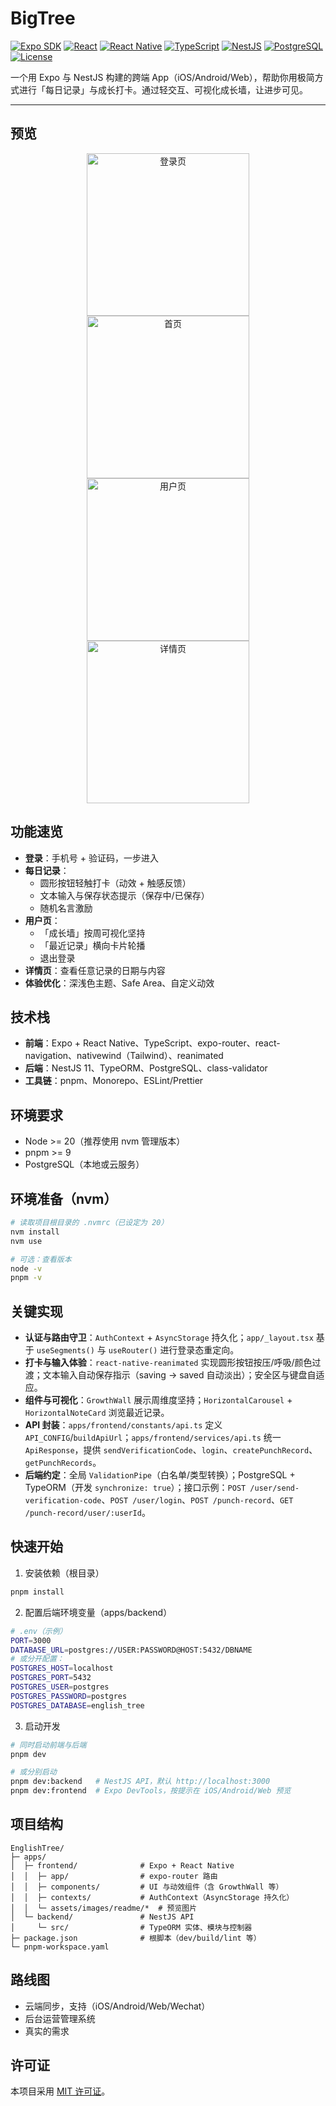 # BigTree

[![Expo SDK](https://img.shields.io/badge/Expo_SDK-53-000?logo=expo)](https://expo.dev) [![React](https://img.shields.io/badge/React-19-61dafb?logo=react)](https://react.dev) [![React Native](https://img.shields.io/badge/React_Native-0.79-61dafb?logo=react)](https://reactnative.dev) [![TypeScript](https://img.shields.io/badge/TypeScript-5.8-3178c6?logo=typescript)](https://www.typescriptlang.org) [![NestJS](https://img.shields.io/badge/NestJS-11-e0234e?logo=nestjs)](https://nestjs.com) [![PostgreSQL](https://img.shields.io/badge/PostgreSQL-DB-336791?logo=postgresql)](https://www.postgresql.org) [![License](https://img.shields.io/badge/License-MIT-blue.svg)](LICENSE)

一个用 Expo 与 NestJS 构建的跨端 App（iOS/Android/Web），帮助你用极简方式进行「每日记录」与成长打卡。通过轻交互、可视化成长墙，让进步可见。

---

## 预览

<p align="center">
  <img src="apps/frontend/assets/images/readme/login.png" alt="登录页" width="260" />
  <img src="apps/frontend/assets/images/readme/home.png" alt="首页" width="260" />
  <img src="apps/frontend/assets/images/readme/user.png" alt="用户页" width="260" />
  <img src="apps/frontend/assets/images/readme/detail.png" alt="详情页" width="260" />
</p>

## 功能速览

- **登录**：手机号 + 验证码，一步进入
- **每日记录**：
  - 圆形按钮轻触打卡（动效 + 触感反馈）
  - 文本输入与保存状态提示（保存中/已保存）
  - 随机名言激励
- **用户页**：
  - 「成长墙」按周可视化坚持
  - 「最近记录」横向卡片轮播
  - 退出登录
- **详情页**：查看任意记录的日期与内容
- **体验优化**：深浅色主题、Safe Area、自定义动效

## 技术栈

- **前端**：Expo + React Native、TypeScript、expo-router、react-navigation、nativewind（Tailwind）、reanimated
- **后端**：NestJS 11、TypeORM、PostgreSQL、class-validator
- **工具链**：pnpm、Monorepo、ESLint/Prettier

## 环境要求

- Node >= 20（推荐使用 nvm 管理版本）
- pnpm >= 9
- PostgreSQL（本地或云服务）

## 环境准备（nvm）

```bash
# 读取项目根目录的 .nvmrc（已设定为 20）
nvm install
nvm use

# 可选：查看版本
node -v
pnpm -v
```

## 关键实现

- **认证与路由守卫**：`AuthContext` + `AsyncStorage` 持久化；`app/_layout.tsx` 基于 `useSegments()` 与 `useRouter()` 进行登录态重定向。
- **打卡与输入体验**：`react-native-reanimated` 实现圆形按钮按压/呼吸/颜色过渡；文本输入自动保存指示（saving → saved 自动淡出）；安全区与键盘自适应。
- **组件与可视化**：`GrowthWall` 展示周维度坚持；`HorizontalCarousel` + `HorizontalNoteCard` 浏览最近记录。
- **API 封装**：`apps/frontend/constants/api.ts` 定义 `API_CONFIG`/`buildApiUrl`；`apps/frontend/services/api.ts` 统一 `ApiResponse`，提供 `sendVerificationCode`、`login`、`createPunchRecord`、`getPunchRecords`。
- **后端约定**：全局 `ValidationPipe`（白名单/类型转换）；PostgreSQL + TypeORM（开发 `synchronize: true`）；接口示例：`POST /user/send-verification-code`、`POST /user/login`、`POST /punch-record`、`GET /punch-record/user/:userId`。

## 快速开始

1) 安装依赖（根目录）

```bash
pnpm install
```

2) 配置后端环境变量（apps/backend）

```bash
# .env（示例）
PORT=3000
DATABASE_URL=postgres://USER:PASSWORD@HOST:5432/DBNAME
# 或分开配置：
POSTGRES_HOST=localhost
POSTGRES_PORT=5432
POSTGRES_USER=postgres
POSTGRES_PASSWORD=postgres
POSTGRES_DATABASE=english_tree
```

3) 启动开发

```bash
# 同时启动前端与后端
pnpm dev

# 或分别启动
pnpm dev:backend   # NestJS API，默认 http://localhost:3000
pnpm dev:frontend  # Expo DevTools，按提示在 iOS/Android/Web 预览
```

## 项目结构

```
EnglishTree/
├─ apps/
│  ├─ frontend/              # Expo + React Native
│  │  ├─ app/                # expo-router 路由
│  │  ├─ components/         # UI 与动效组件（含 GrowthWall 等）
│  │  ├─ contexts/           # AuthContext（AsyncStorage 持久化）
│  │  └─ assets/images/readme/*  # 预览图片
│  └─ backend/               # NestJS API
│     └─ src/                # TypeORM 实体、模块与控制器
├─ package.json              # 根脚本（dev/build/lint 等）
└─ pnpm-workspace.yaml
```

## 路线图

- 云端同步，支持（iOS/Android/Web/Wechat）
- 后台运营管理系统
- 真实的需求

## 许可证

本项目采用 [MIT 许可证](LICENSE)。
